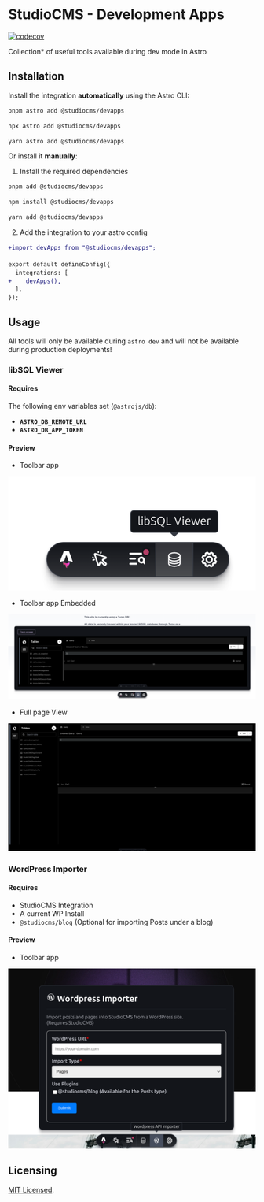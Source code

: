 # StudioCMS - Development Apps

[![codecov](https://codecov.io/github/withstudiocms/studiocms/graph/badge.svg?token=RN8LT1O5E2&component=studiocms_devapps)](https://codecov.io/github/withstudiocms/studiocms)

Collection* of useful tools available during dev mode in Astro

## Installation

Install the integration **automatically** using the Astro CLI:

```bash
pnpm astro add @studiocms/devapps
```

```bash
npx astro add @studiocms/devapps
```

```bash
yarn astro add @studiocms/devapps
```

Or install it **manually**:

1. Install the required dependencies

```bash
pnpm add @studiocms/devapps
```

```bash
npm install @studiocms/devapps
```

```bash
yarn add @studiocms/devapps
```

2. Add the integration to your astro config

```diff
+import devApps from "@studiocms/devapps";

export default defineConfig({
  integrations: [
+    devApps(),
  ],
});
```

## Usage

All tools will only be available during `astro dev` and will not be available during production deployments!

### libSQL Viewer

#### Requires

The following env variables set (`@astrojs/db`):
- **`ASTRO_DB_REMOTE_URL`**
- **`ASTRO_DB_APP_TOKEN`**

#### Preview

- Toolbar app

![toolbar](./assets/preview-toolbar.png)

- Toolbar app Embedded

![toolbar-embedded](./assets/preview-embeddedapp.png)

- Full page View

![pageview](./assets/preview-page.png)

### WordPress Importer

#### Requires

- StudioCMS Integration
- A current WP Install
- `@studiocms/blog` (Optional for importing Posts under a blog)

#### Preview

- Toolbar app

![WP-importer](./assets/wp-importer.png)

## Licensing

[MIT Licensed](./LICENSE).

